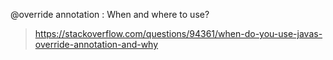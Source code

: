 @override annotation : When and where to use?
> https://stackoverflow.com/questions/94361/when-do-you-use-javas-override-annotation-and-why

